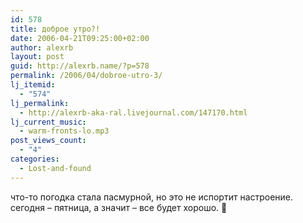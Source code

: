 ```yaml
---
id: 578
title: доброе утро?!
date: 2006-04-21T09:25:00+02:00
author: alexrb
layout: post
guid: http://alexrb.name/?p=578
permalink: /2006/04/dobroe-utro-3/
lj_itemid:
  - "574"
lj_permalink:
  - http://alexrb-aka-ral.livejournal.com/147170.html
lj_current_music:
  - warm-fronts-lo.mp3
post_views_count:
  - "4"
categories:
  - Lost-and-found
---
```

что-то погодка стала пасмурной, но это не испортит настроение. сегодня &#8211; пятница, а значит &#8211; все будет хорошо. 🙂